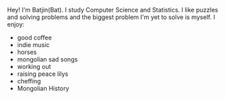 Hey! I'm Batjin(Bat). I study Computer Science and Statistics. I like puzzles and solving problems and the biggest problem I'm yet to solve is myself.
I enjoy:
  - good coffee
  - indie music
  - horses
  - mongolian sad songs
  - working out
  - raising peace lilys
  - cheffing
  - Mongolian History
